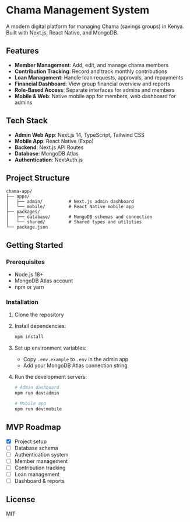 # Chama Management System

A modern digital platform for managing Chama (savings groups) in Kenya. Built with Next.js, React Native, and MongoDB.

## Features

- **Member Management**: Add, edit, and manage chama members
- **Contribution Tracking**: Record and track monthly contributions
- **Loan Management**: Handle loan requests, approvals, and repayments
- **Financial Dashboard**: View group financial overview and reports
- **Role-Based Access**: Separate interfaces for admins and members
- **Mobile & Web**: Native mobile app for members, web dashboard for admins

## Tech Stack

- **Admin Web App**: Next.js 14, TypeScript, Tailwind CSS
- **Mobile App**: React Native (Expo)
- **Backend**: Next.js API Routes
- **Database**: MongoDB Atlas
- **Authentication**: NextAuth.js

## Project Structure

```
chama-app/
├── apps/
│   ├── admin/          # Next.js admin dashboard
│   └── mobile/         # React Native mobile app
├── packages/
│   ├── database/       # MongoDB schemas and connection
│   └── shared/         # Shared types and utilities
└── package.json
```

## Getting Started

### Prerequisites

- Node.js 18+
- MongoDB Atlas account
- npm or yarn

### Installation

1. Clone the repository
2. Install dependencies:
   ```bash
   npm install
   ```

3. Set up environment variables:
   - Copy `.env.example` to `.env` in the admin app
   - Add your MongoDB Atlas connection string

4. Run the development servers:
   ```bash
   # Admin dashboard
   npm run dev:admin

   # Mobile app
   npm run dev:mobile
   ```

## MVP Roadmap

- [x] Project setup
- [ ] Database schema
- [ ] Authentication system
- [ ] Member management
- [ ] Contribution tracking
- [ ] Loan management
- [ ] Dashboard & reports

## License

MIT
